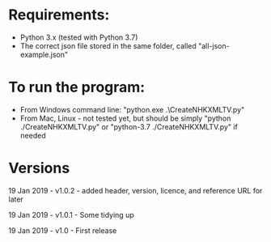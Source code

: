 # Requirements:
 - Python 3.x (tested with Python 3.7)
 - The correct json file stored in the same folder, called "all-json-example.json"

# To run the program:
- From Windows command line: "python.exe .\CreateNHKXMLTV.py"
- From Mac, Linux - not tested yet, but should be simply
"python ./CreateNHKXMLTV.py" or
"python-3.7 ./CreateNHKXMLTV.py" if needed

# Versions
19 Jan 2019 - v1.0.2 - added header, version, licence, and reference URL for later

19 Jan 2019 - v1.0.1 - Some tidying up

19 Jan 2019 - v1.0 - First release
